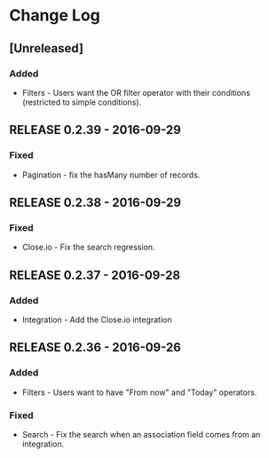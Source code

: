 # Change Log

## [Unreleased]
### Added
- Filters - Users want the OR filter operator with their conditions (restricted to simple conditions).

## RELEASE 0.2.39 - 2016-09-29
### Fixed
- Pagination - fix the hasMany number of records.

## RELEASE 0.2.38 - 2016-09-29
### Fixed
- Close.io - Fix the search regression.

## RELEASE 0.2.37 - 2016-09-28
### Added
- Integration - Add the Close.io integration

## RELEASE 0.2.36 - 2016-09-26
### Added
- Filters - Users want to have "From now" and "Today" operators.

### Fixed
- Search - Fix the search when an association field comes from an integration.
